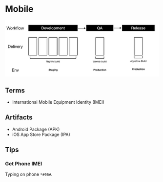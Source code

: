# Mobile

![Pipeline](/assets/images/fastlane/pipeline.jpeg)

## Terms

- International Mobile Equipment Identity (IMEI)

## Artifacts

- Android Package (APK)
- iOS App Store Package (IPA)

## Tips

### Get Phone IMEI

Typing on phone `*#06#`.
